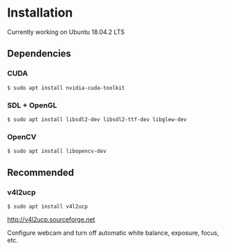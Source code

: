 # Installation

Currently working on Ubuntu 18.04.2 LTS

## Dependencies

### CUDA

`$ sudo apt install nvidia-cuda-toolkit`

### SDL + OpenGL

`$ sudo apt install libsdl2-dev libsdl2-ttf-dev libglew-dev`

### OpenCV

`$ sudo apt install libopencv-dev`

## Recommended

### v4l2ucp
`$ sudo apt install v4l2ucp`

http://v4l2ucp.sourceforge.net

Configure webcam and turn off automatic white balance, exposure, focus, etc.

